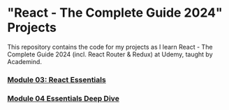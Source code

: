 # "React - The Complete Guide 2024" Projects

This repository contains the code for my projects as I learn React - The Complete Guide 2024 (incl. React Router & Redux) at Udemy, taught by Academind.

### [Module 03: React Essentials](/03%20React%20Essentials/)

### [Module 04 Essentials Deep Dive](/04%20Essentials%20Deep%20Dive/)
